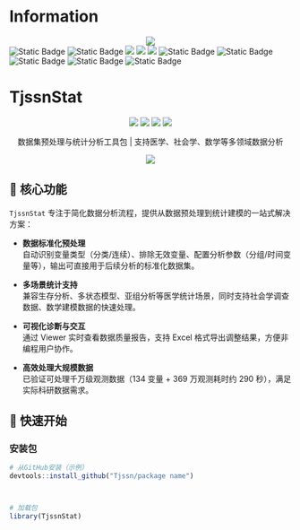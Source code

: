 # Information
<div align="center">
  <img src="https://github-readme-stats.vercel.app/api?username=Cwd295645351&show_icons=true&theme=transparent" /> 
</div>

<span > 
  <img alt="Static Badge" src="https://img.shields.io/badge/Vue-%2342b883?style=flat-square&logo=Vue&logoColor=%23fff"> 
  <img alt="Static Badge" src="https://img.shields.io/badge/TypeScript-%230072b3?style=flat-square&logo=TypeScript&logoColor=%23fff"> 
  <img src="https://img.shields.io/badge/-JavaScript-F7DF1E?style=flat-square&logo=javascript&logoColor=white" /> 
  <img src="https://img.shields.io/badge/-HTML5-E34F26?style=flat-square&logo=html5&logoColor=white" /> 
  <img src="https://img.shields.io/badge/-CSS3-1572B6?style=flat-square&logo=css3" /> 
  <img alt="Static Badge" src="https://img.shields.io/badge/Webpack-%230072b3?style=flat-square&logo=webpack&logoColor=%23fff"> 
  <img alt="Static Badge" src="https://img.shields.io/badge/Vite-%239a60fe?style=flat-square&logo=vite&logoColor=%23fff"> 
  <img alt="Static Badge" src="https://img.shields.io/badge/Sass-%23c66394?style=flat-square&logo=Sass&logoColor=%23fff"> 
  <img alt="Static Badge" src="https://img.shields.io/badge/Visual_Studio_Code-007ACC?style=flat-square&logo=Visual-Studio-Code&logoColor=white"> 
  <img alt="Static Badge" src="https://img.shields.io/badge/Git-F05032?style=flat-square&logo=Git&logoColor=white">  
</span>

# TjssnStat

<div align="center">
  <img src="https://img.shields.io/badge/R-4.5.1-276DC3?style=flat-square&logo=R&logoColor=white" />
  <img src="https://img.shields.io/badge/tidyverse-2.0.0-56B4E9?style=flat-square&logo=RStudio&logoColor=white" />
  <img src="https://img.shields.io/badge/Excel-Interaction-217346?style=flat-square&logo=Microsoft-Excel&logoColor=white" />
  <img src="https://img.shields.io/badge/License-MIT-green?style=flat-square" />
  <br>
  <p>数据集预处理与统计分析工具包 | 支持医学、社会学、数学等多领域数据分析</p>
</div>

<div align="center">
  <img src="https://github-readme-stats.vercel.app/api/pin/?username=你的GitHub用户名&repo=TjssnStat&theme=transparent" />
</div>


## 🌟 核心功能

`TjssnStat` 专注于简化数据分析流程，提供从数据预处理到统计建模的一站式解决方案：

- **数据标准化预处理**  
  自动识别变量类型（分类/连续）、排除无效变量、配置分析参数（分组/时间变量等），输出可直接用于后续分析的标准化数据集。

- **多场景统计支持**  
  兼容生存分析、多状态模型、亚组分析等医学统计场景，同时支持社会学调查数据、数学建模数据的快速处理。

- **可视化诊断与交互**  
  通过 Viewer 实时查看数据质量报告，支持 Excel 格式导出调整结果，方便非编程用户协作。

- **高效处理大规模数据**  
  已验证可处理千万级观测数据（134 变量 + 369 万观测耗时约 290 秒），满足实际科研数据需求。


## 🚀 快速开始

### 安装包
```r
# 从GitHub安装（示例）
devtools::install_github("Tjssn/package name")



# 加载包
library(TjssnStat)
